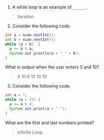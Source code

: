 1. A while loop is an example of `______`.

> iteration

2. Consider the following code:

```java
int a = scan.nextInt();
int b = scan.nextInt();
while (a < b)  {
  a += b % a;
  System.out.println(a + " " + b);
}
```

What is output when the user enters 3 and 10?

> 4 10
> 6 10
> 10 10

3. Consider the following code:

```java
int a = 7;
while (a < 15) {
  a += a % 4;
  System.out.print(a + " ");
}
```

What are the first and last numbers printed?

> Infinite Loop